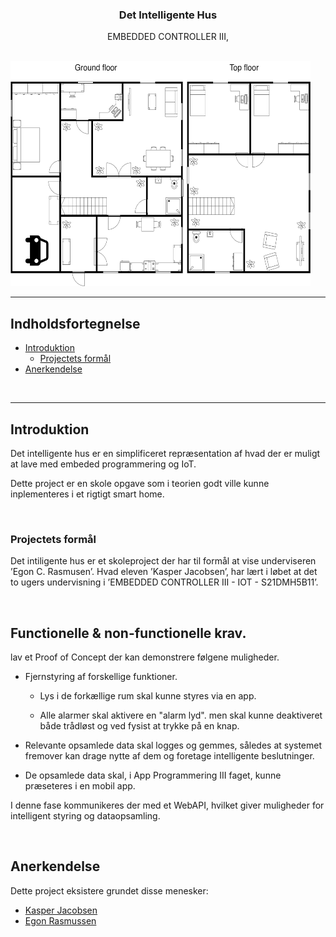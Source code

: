 <!-- PROJECT LOGO -->
<p align="center">

  
  <h3 align="center">Det Intelligente Hus</h3>

  <p align="center">
    EMBEDDED CONTROLLER III, <br /><br />
  </p>

  <a>
    <img src="Billeder/Floor plan.png" alt="Logo" width="480" height="360">
  </a>
</p>

___

## Indholdsfortegnelse

* [Introduktion](#Introduktion)
    * [Projectets formål](#Projectets-formål)
* [Anerkendelse](#Anerkendelse)

<p>
<br/>
</p>

___

## Introduktion

Det intelligente hus er en simplificeret repræsentation af hvad der er muligt at lave med embeded programmering og IoT.

Dette project er en skole opgave som i teorien godt ville kunne inplementeres i et rigtigt smart home.

<p>
<br/>
</p>

### Projectets formål

Det intiligente hus er et skoleproject der har til formål at vise underviseren ’Egon C. Rasmusen’. Hvad eleven ’Kasper Jacobsen’, har lært i løbet at det to ugers undervisning i ’EMBEDDED CONTROLLER III - IOT - S21DMH5B11’.

<p>
<br/>
</p>

## Functionelle & non-functionelle krav.

lav et Proof of Concept der kan demonstrere følgene muligheder. 

* Fjernstyring af forskellige funktioner.

    * Lys i de forkællige rum skal kunne styres via en app.

    * Alle alarmer skal aktivere en "alarm lyd". men skal kunne deaktiveret både trådløst og ved fysist at trykke på en knap.
 
* Relevante opsamlede data skal logges og gemmes, således at systemet fremover kan drage nytte af dem og foretage intelligente beslutninger.

* De opsamlede data skal, i App Programmering III faget, kunne præseteres i en mobil app.

I denne fase kommunikeres der med et WebAPI, hvilket giver muligheder for intelligent styring og dataopsamling.


<p>
<br/>
</p>

## Anerkendelse

Dette project eksistere grundet disse menesker:

* [Kasper Jacobsen](https://github.com/Moonshine42tech)
* [Egon Rasmussen](https://github.com/EgonRasmussen)

